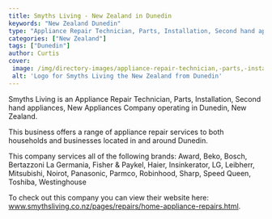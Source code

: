 ```yaml
---
title: Smyths Living - New Zealand in Dunedin
keywords: "New Zealand Dunedin"
type: "Appliance Repair Technician, Parts, Installation, Second hand appliances, New Appliances"
categories: ["New Zealand"]
tags: ["Dunedin"]
author: Curtis
cover: 
 image: /img/directory-images/appliance-repair-technician,-parts,-installation,-second-hand-appliances,-new-appliances/smyths-living.webp
 alt: 'Logo for Smyths Living the New Zealand from Dunedin'
---
```


Smyths Living is an Appliance Repair Technician, Parts, Installation, Second hand appliances, New Appliances Company operating in Dunedin, New Zealand.

This business offers a range of appliance repair services to both households and businesses located in and around Dunedin.

This company services all of the following brands: Award, Beko, Bosch, Bertazzoni La Germania, Fisher & Paykel, Haier, Insinkerator, LG, Leibherr, Mitsubishi, Noirot, Panasonic, Parmco, Robinhood, Sharp, Speed Queen, Toshiba, Westinghouse

To check out this company you can view their website here: www.smythsliving.co.nz/pages/repairs/home-appliance-repairs.html.
